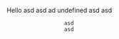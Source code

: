 Hello asd
                      asd
                      ad
                      undefined 
                      asd
                      asd
                      
                      asd
                      asd
  